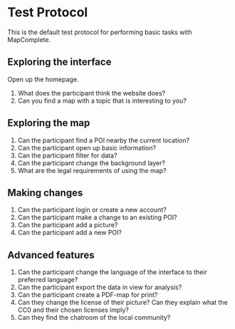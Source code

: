 # Test Protocol

This is the default test protocol for performing basic tasks with MapComplete.

## Exploring the interface

Open up the homepage.

1. What does the participant think the website does?
2. Can you find a map with a topic that is interesting to you?

## Exploring the map

1. Can the participant find a POI nearby the current location?
2. Can the participant open up basic information?
3. Can the participant filter for data?
4. Can the participant change the background layer?
5. What are the legal requirements of using the map?

## Making changes

1. Can the participant login or create a new account?
2. Can the participant make a change to an existing POI?
3. Can the participant add a picture?
4. Can the participant add a new POI?

## Advanced features

1. Can the participant change the language of the interface to their preferred language?
2. Can the participant export the data in view for analysis?
3. Can the participant create a PDF-map for print?
4. Can they change the license of their picture? Can they explain what the CC0 and their chosen licenses imply?
5. Can they find the chatroom of the local community?
